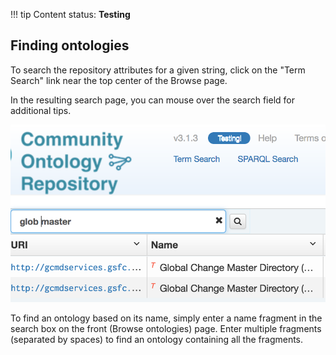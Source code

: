 !!! tip
    Content status: **Testing**

## Finding ontologies

To search the repository attributes for a given string, click on the "Term Search" link near the top center of the 
Browse page.

In the resulting search page, you can mouse over the search field for additional tips.

![Ontology Search Example](img/cor/cor-ontology-search-example-20170128.png)

To find an ontology based on its name, simply enter a name fragment in the search box on the front (Browse ontologies) page. 
Enter multiple fragments (separated by spaces) to find an ontology containing all the fragments.
